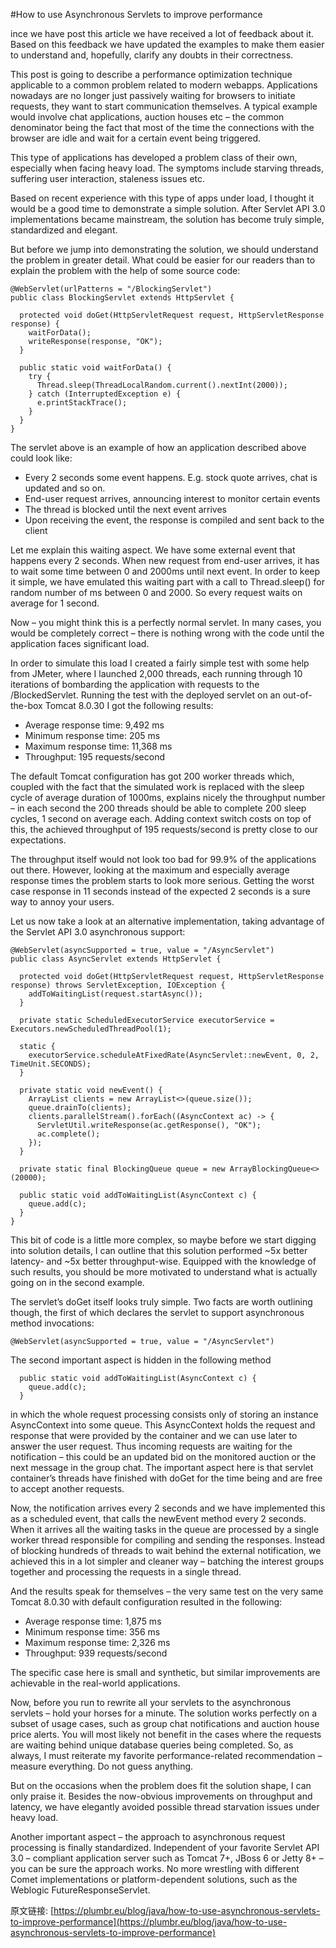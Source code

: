 #How to use Asynchronous Servlets to improve performance


ince we have post this article we have received a lot of feedback about it. Based on this feedback we have updated the examples to make them easier to understand and, hopefully, clarify any doubts in their correctness.

This post is going to describe a performance optimization technique applicable to a common problem related to modern webapps. Applications nowadays are no longer just passively waiting for browsers to initiate requests, they want to start  communication themselves. A typical example would involve chat applications, auction houses etc – the common denominator being the fact that most of the time the connections with the browser are idle and wait for a certain event being triggered.

This type of applications has developed a problem class of their own, especially when facing heavy load. The symptoms include starving threads, suffering user interaction, staleness issues etc.

Based on recent experience with this type of apps under load, I thought it would be a good time to demonstrate a simple solution. After Servlet API 3.0 implementations became mainstream, the solution has become truly simple, standardized and elegant.

But before we jump into demonstrating the solution, we should understand the problem in greater detail. What could be easier for our readers than to explain the problem with the help of some source code:



	@WebServlet(urlPatterns = "/BlockingServlet")
	public class BlockingServlet extends HttpServlet {

	  protected void doGet(HttpServletRequest request, HttpServletResponse response) {
	    waitForData();
	    writeResponse(response, "OK");
	  }

	  public static void waitForData() {
	    try {
	      Thread.sleep(ThreadLocalRandom.current().nextInt(2000));
	    } catch (InterruptedException e) {
	      e.printStackTrace();
	    }
	  }
	}



The servlet above is an example of how an application described above could look like:

- Every 2 seconds some event happens. E.g. stock quote arrives, chat is updated and so on.
- End-user request arrives, announcing interest to monitor certain events
- The thread is blocked until the next event arrives
- Upon receiving the event, the response is compiled and sent back to the client



Let me explain this waiting aspect. We have some external event that happens every 2 seconds. When new request from end-user arrives, it has to wait some time between 0 and 2000ms until next event. In order to keep it simple, we have emulated this waiting part with a call to Thread.sleep() for random number of ms between 0 and 2000. So every request waits on average for 1 second.


Now – you might think this is a perfectly normal servlet. In many cases, you would be completely correct – there is nothing wrong with the code until the application faces significant load.


In order to simulate this load I created a fairly simple test with some help from JMeter, where I launched 2,000 threads, each running through 10 iterations of bombarding the application with requests to the /BlockedServlet. Running the test with the deployed servlet on an out-of-the-box Tomcat 8.0.30 I got the following results:



- Average response time: 9,492 ms
- Minimum response time: 205 ms
- Maximum response time: 11,368 ms
- Throughput: 195 requests/second



The default Tomcat configuration has got 200 worker threads which, coupled with the fact that the simulated work is replaced with the sleep cycle of average duration of 1000ms, explains nicely the throughput number – in each second the 200 threads should be able to complete 200 sleep cycles, 1 second on average each. Adding context switch costs on top of this, the achieved throughput of 195 requests/second is pretty close to our expectations.

The throughput itself would not look too bad for 99.9% of the applications out there. However, looking at the maximum and especially average response times the problem starts to look more serious. Getting the worst case response in 11 seconds instead of the expected 2 seconds is a sure way to annoy your users.

Let us now take a look at an alternative implementation, taking advantage of the Servlet API 3.0 asynchronous support:


	@WebServlet(asyncSupported = true, value = "/AsyncServlet")
	public class AsyncServlet extends HttpServlet {

	  protected void doGet(HttpServletRequest request, HttpServletResponse response) throws ServletException, IOException {
	    addToWaitingList(request.startAsync());
	  }

	  private static ScheduledExecutorService executorService = Executors.newScheduledThreadPool(1);

	  static {
	    executorService.scheduleAtFixedRate(AsyncServlet::newEvent, 0, 2, TimeUnit.SECONDS);
	  }

	  private static void newEvent() {
	    ArrayList clients = new ArrayList<>(queue.size());
	    queue.drainTo(clients);
	    clients.parallelStream().forEach((AsyncContext ac) -> {
	      ServletUtil.writeResponse(ac.getResponse(), "OK");
	      ac.complete();
	    });
	  }

	  private static final BlockingQueue queue = new ArrayBlockingQueue<>(20000);

	  public static void addToWaitingList(AsyncContext c) {
	    queue.add(c);
	  }
	}



This bit of code is a little more complex, so maybe before we start digging into solution details, I can outline that this solution performed ~5x better latency- and ~5x better throughput-wise. Equipped with the knowledge of such results, you should be more motivated to understand what is actually going on in the second example.


The servlet’s doGet itself looks truly simple. Two facts are worth outlining though, the first of which declares the servlet to support asynchronous method invocations:


	@WebServlet(asyncSupported = true, value = "/AsyncServlet")


The second important aspect is hidden in the following method


	  public static void addToWaitingList(AsyncContext c) {
	    queue.add(c);
	  }


in which the whole request processing consists only of storing an instance AsyncContext into some queue. This AsyncContext holds the request and response that were provided by the container and we can use later to answer the user request. Thus incoming requests are waiting for the notification – this could be an updated bid on the monitored auction or the next message in the group chat. The important aspect here is that servlet container’s threads have finished with doGet for the time being and are free to accept another requests.


Now, the notification arrives every 2 seconds and we have implemented this as a scheduled event, that calls the newEvent method every 2 seconds. When it arrives all the waiting tasks in the queue are processed by a single worker thread responsible for compiling and sending the responses. Instead of blocking hundreds of threads to wait behind the external notification, we achieved this in a lot simpler and cleaner way – batching the interest groups together and processing the requests in a single thread.


And the results speak for themselves – the very same test on the very same Tomcat 8.0.30 with default configuration resulted in the following:


- Average response time: 1,875 ms
- Minimum response time: 356 ms
- Maximum response time: 2,326 ms
- Throughput: 939 requests/second


The specific case here is small and synthetic, but similar improvements are achievable in the real-world applications.


Now, before you run to rewrite all your servlets to the asynchronous servlets – hold your horses for a minute. The solution works perfectly on a subset of usage cases, such as group chat notifications and auction house price alerts. You will most likely not benefit in the cases where the requests are waiting behind unique database queries being completed. So, as always, I must reiterate my favorite performance-related recommendation – measure everything. Do not guess anything.


But on the occasions when the problem does fit the solution shape, I can only praise it. Besides the now-obvious improvements on throughput and latency, we have elegantly avoided possible thread starvation issues under heavy load.

Another important aspect – the approach to asynchronous request processing is finally standardized. Independent of your favorite Servlet API 3.0 – compliant application server such as Tomcat 7+, JBoss 6 or Jetty 8+ – you can be sure the approach works. No more wrestling with different Comet implementations or platform-dependent solutions, such as the Weblogic FutureResponseServlet.



原文链接: [https://plumbr.eu/blog/java/how-to-use-asynchronous-servlets-to-improve-performance](https://plumbr.eu/blog/java/how-to-use-asynchronous-servlets-to-improve-performance)

